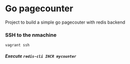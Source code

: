 # Go pagecounter
Project to build a simple go pagecouter with redis backend
### SSH to the nmachine
`vagrant ssh`
##### Execute `redis-cli INCR mycounter`



